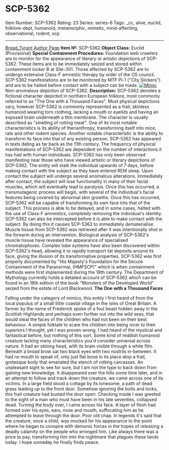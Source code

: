# SCP-5362
Item Number: SCP-5362
Rating: 23
Series: series-6
Tags: _cc, alive, euclid, folklore-dept, humanoid, metamorphic, mimetic, mind-affecting, observational, rodent, scp

---

[Bread_Tyrant](javascript:;)
[Author Page](https://scp-wiki.wikidot.com/bread-tyrant-authorpage)
**Item №:** SCP-5362
**Object Class:** Euclid (Provisional)
**Special Containment Procedures:** Foundation web crawlers are to monitor for the appearance of literary or artistic depictions of SCP-5362. These items are to be immediately seized and stored within containment locker B at Site-301. Those affected by SCP-5362 are to undergo extensive Class-F amnestic therapy by order of the O5 council. SCP-5362 manifestations are to be monitored by MTF Pi-1 ("City Slickers") and are to be halted before contact with a subject can be made.
[![Mimic](https://scp-wiki.wdfiles.com/local--resized-images/scp-5362/Mimic/medium.jpg)](https://scp-wiki.wdfiles.com/local--files/scp-5362/Mimic)
Non-anomalous depiction of SCP-5362.
**Description:** SCP-5362 denotes a fictional character depicted in northern European folklore, most commonly referred to as "The One with a Thousand Faces". Most physical depictions vary, however SCP-5362 is commonly represented as a frail, skinless humanoid wearing torn clothing, lacking a mouth or eyelids and having an exposed brain underneath a thin membrane. The character is usually described as "smelling of rotting meat". One of its most notable characteristics is its ability of therianthropy, transforming itself into mice, rats and other rodent species. Another notable characteristic is the ability to transform its face into that of any existing person. SCP-5362 has appeared in texts dating as far back as the 11th century.
The frequency of physical manifestations of SCP-5362 are dependent on the number of interactions it has had with human individuals. SCP-5362 has only been observed manifesting near those who have viewed artistic or literary depictions of SCP-5362. The entity will stalk the individual upwards of 7 days, before making contact with the subject as they have entered REM sleep. Upon contact the subject will undergo several anomalous alterations.
Immediately after contact, the subject will lose functionality in many of their facial muscles, which will eventually lead to paralysis. Once this has occurred, a transmutagenic process will begin, with several of the individual's facial features being covered by abnormal skin growths. Once this has occurred, SCP-5362 will be capable of transforming its own face into that of the subject.
This process is able to be delayed, and in some cases, halted with the use of Class-F amnestics, completely removing the individual's identity. SCP-5362 can also be intercepted before it is able to make contact with the subject. By doing this it causes SCP-5362 to immediately dematerialise.
Muscle tissue from SCP-5362 was retrieved after it was intentionally shot in the forearm during an intervention. Biological analysis of SCP-5362's muscle tissue have revealed the appearance of specialised chromatophores. Complex tube systems have also been discovered within SCP-5362's head, allowing it to rapidly transport fat deposits around its face, giving the illusion of its transformative properties.
SCP-5362 was first properly documented by "His Majesty's Foundation for the Secure Containment of the Paranormal, (HMFSCP)" which is when containment methods were first implemented during the 19th century. The Department of Mythology currently holds a detailed account of SCP-5362 which can be found in an 18th edition of the book "Monsters of the Developed World" seized from the estate of Lord Blackwood.
**The One with a Thousand Faces**
  
Falling under the category of mimics, this entity I first heard of from the local populus of a small little coastal village in the isles of Great Britain. A farmer by the name of Frederick spoke of a foul beast hidden away in the Scottish Highlands and perhaps even further out into the wild seas, that would steal the faces of the children who had not been on their best behaviour. A simple folktale to scare the children into being nicer to their superiors I thought, yet I was proven wrong. 
I had heard of the mystical and fantastical before, but nothing of this sort. Some kind of reddish humanoid creature lacking many characteristics you'd consider universal across nature. It had an oblong head, with its brain visible through a white film. Beneath a broad brow sat two black eyes with two nostrils in-between. It had no mouth to speak of, only just flat bone in its place atop a frail, grotesque body that emanated the stench of rotting carcasses. An unpleasant sight to see for sure, but I am not the type to back down from gaining new knowledge.
It disappeared over the hills some time later, and in an attempt to follow and track down the creature, we came across one of its victims. In a large field stood a cottage by its lonesome, a path of dead grass leading up to the front door. Somehow ignoring the bolts and locks, this frail creature had busted the door open. Checking inside I was greeted to the sight of a man who must have been in his late seventies, collapsed dead. Turning the body over, I came across his face. A layer of flesh had formed over his eyes, ears, nose and mouth, suffocating him as he attempted to leave through the door. Poor old chap.
In legends it's said that the creature, once a child, was mocked for his appearance to the point where he began to conspire with demonic forces in the hopes of releasing a deadly calamity on the people who wronged him. Like always there was a price to pay, transforming him into the nightmare that plagues these lands today.
I hope someday he finally finds peace.